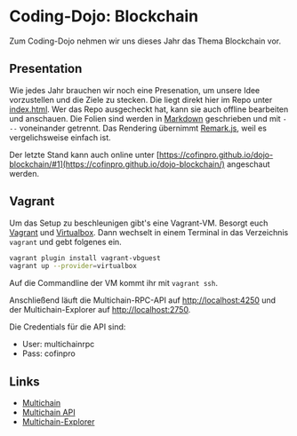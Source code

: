# Coding-Dojo: Blockchain

Zum Coding-Dojo nehmen wir uns dieses Jahr das Thema Blockchain vor.

## Presentation

Wie jedes Jahr brauchen wir noch eine Presenation, um unsere Idee vorzustellen und die Ziele zu stecken. Die liegt direkt hier im Repo unter [index.html](index.html). Wer das Repo ausgecheckt hat, kann sie auch offline bearbeiten und anschauen. Die Folien sind werden in [Markdown](https://daringfireball.net/projects/markdown/basics) geschrieben und mit `---` voneinander getrennt. Das Rendering übernimmt [Remark.js](http://remarkjs.com/#1), weil es vergelichsweise einfach ist.

Der letzte Stand kann auch online unter [https://cofinpro.github.io/dojo-blockchain/#1](https://cofinpro.github.io/dojo-blockchain/) angeschaut werden.

## Vagrant

Um das Setup zu beschleunigen gibt's eine Vagrant-VM. Besorgt euch [Vagrant](https://www.vagrantup.com) und [Virtualbox](https://www.virtualbox.org). Dann wechselt in einem Terminal in das Verzeichnis `vagrant` und gebt folgenes ein.

```sh
vagrant plugin install vagrant-vbguest
vagrant up --provider=virtualbox
```

Auf die Commandline der VM kommt ihr mit `vagrant ssh`.

Anschließend läuft die Multichain-RPC-API auf [http://localhost:4250](http://localhost:4250) und der Multichain-Explorer auf [http://localhost:2750](http://localhost:2750).

Die Credentials für die API sind:
* User: multichainrpc
* Pass: cofinpro

## Links

* [Multichain](http://www.multichain.com)
* [Multichain API](http://www.multichain.com/developers/json-rpc-api/)
* [Multichain-Explorer](https://github.com/MultiChain/multichain-explorer)
